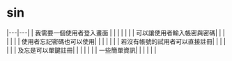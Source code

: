 # sin

|---|---|
| 我需要一個使用者登入畫面 |   |   |   |   |   |
| 可以讓使用者輸入帳密與密碼|   |   |   |   |   |
| 使用者忘記密碼也可以使用|   |   |   |   |   |
| 若沒有帳號的試用者可以直接註冊|   |   |   |   |   |
| 及忘是可以單鍵註冊|   |   |   |   |   |
| 一些簡單資訊|   |   |   |   |   |
